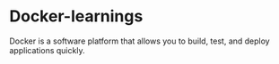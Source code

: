 # Docker-learnings
Docker is a software platform that allows you to build, test, and deploy applications quickly.
